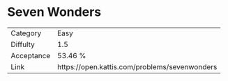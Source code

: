 # Seven Wonders

<table>
    <tr>
        <td>Category</td>
        <td>Easy</td>
    </tr>
    <tr>
        <td>Diffulty</td>
        <td>1.5</td>
    </tr>
    <tr>
        <td>Acceptance</td>
        <td>53.46 %</td>
    </tr>
    <tr>
        <td>Link</td>
        <td>https://open.kattis.com/problems/sevenwonders</td>
    </tr>
</table>